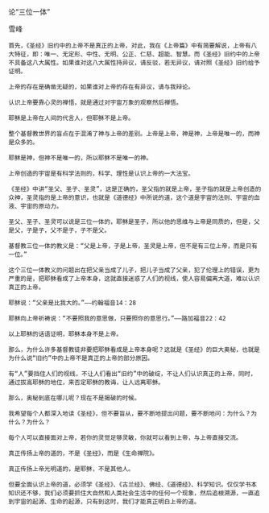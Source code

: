 论“三位一体”

雪峰


    首先，《圣经》旧约中的上帝不是真正的上帝，对此，我在《上帝篇》中有简要解说，上帝有八大特征，即：唯一、无定形、中性、无明、公正、仁慈、超能、智慧。而《圣经》旧约中的上帝不具备这八大属性。如果谁对这八大属性持异议，请反驳，若无异议，请对照《圣经》旧约给予证明。

    上帝的存在是确凿无疑的，如果谁对上帝的存在有异议，请与我辩论。

    认识上帝要靠心灵的禅悟，就是通过对宇宙万象的观察然后禅悟。

    耶稣是上帝在人间的代言人，但耶稣不是上帝。

    整个基督教世界的盲点在于混淆了神与上帝的差别。上帝是上帝，神是神，上帝是唯一的，而神是众多的。

    耶稣是神，但神不是唯一的，所以耶稣不是唯一的神。

    上帝创造的宇宙是有科学法则的，科学、理性是认识上帝的一大法宝。

    《圣经》中讲“圣父、圣子、圣灵”，这是正确的，圣父指的就是上帝，圣子指的就是上帝创造的众神，圣灵指的是上帝的意识，也就是《道德经》中所说的道，这个道是宇宙的法则、宇宙的血液、宇宙的原动力。

    圣父、圣子、圣灵可以说是三位一体的，耶稣是圣子，所以他的思维与上帝是同质的，但是，父是父，子是子，父不是子，子不是父。

    基督教三位一体的教义是：“父是上帝，子是上帝，圣灵是上帝，但不是有三位上帝，而是只有一位。”

    这个三位一体教义的问题出在把父亲当成了儿子，把儿子当成了父亲，犯了伦理上的错误，更为严重的是，把耶稣看成了上帝本身，这就直接迷惑了人们的视线，使人容易偏离大道，难以认识真正的上帝。

    耶稣说：“父亲是比我大的。”——约翰福音14：28

    耶稣向上帝祈祷说：“不要照我的意思做，只要照你的意思行。”——路加福音22：42

    以上耶稣的话语证明，耶稣本身不是上帝。

    那么，为什么许多基督教徒非要把耶稣看成是上帝本身呢？这就是《圣经》的巨大奥秘，也就是为什么说“旧约”中的上帝不是真正的上帝的部分原因。

    有“人”要挡住人们的视线，不让人们看出“旧约”中的破绽，不让人们认识真正的上帝，同时，通过拔高耶稣的地位，来否定耶稣的教诲，让人远离耶稣。

    那么，奥秘到底在哪儿呢？现在不是揭破的时候。

    我希望每个人都深入地读《圣经》，但不要盲从，要不断地提出问题，要不断地问：为什么？为什么？为什么？

    每个人可以直接面对上帝，若你的灵觉足够灵敏，你就可以看到上帝，与上帝直接交流。

    真正传扬上帝的道的，不是《圣经》，而是《生命禅院》。

    真正传扬上帝光明道的，是耶稣，不是其他人。

    但要全面认识上帝的道，必须学《圣经》、《古兰经》、佛经、《道德经》、科学知识。仅仅学书本知识还不够，我们必须要抓住大自然和人类社会生活中的任何一个现象，然后追根溯源，一直追到宇宙的起源、生命的起源，只有到这时，我们才能真正明白上帝的道。




